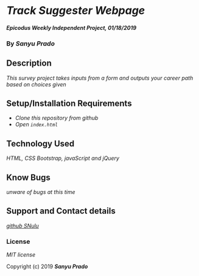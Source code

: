# _Track Suggester Webpage_

#### _Epicodus Weekly Independent Project, 01/18/2019_

### By _**Sanyu Prado**_

## Description
_This survey project takes inputs from a form and outputs your career path based on choices given_

## Setup/Installation Requirements
* _Clone this repository from github_
* _Open `index.html`_

## Technology Used
_HTML, CSS Bootstrap, javaScript and jQuery_

## Know Bugs
_unware of bugs at this time_

## Support and Contact details
[_github SNulu_](https://github.com/SNulu)

### License
*MIT license*

Copyright (c) 2019 **_Sanyu Prado_**
